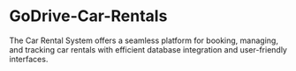 # GoDrive-Car-Rentals
The Car Rental System offers a seamless platform for booking, managing, and tracking car rentals with efficient database integration and user-friendly interfaces.
